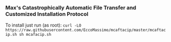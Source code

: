 ### Max's Catastrophically Automatic File Transfer and Customized Installation Protocol

To install just run (as root): 
`curl -LO https://raw.githubusercontent.com/EccoMassimo/mcaftacip/master/mcaftacip.sh
sh mcafacip.sh`
